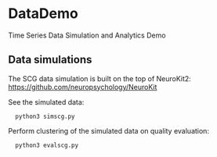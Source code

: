 # DataDemo
Time Series Data Simulation and Analytics Demo

## Data simulations

The SCG data simulation is built on the top of NeuroKit2: https://github.com/neuropsychology/NeuroKit

See the simulated data:
```
  python3 simscg.py
```

Perform clustering of the simulated data on quality evaluation:
```
  python3 evalscg.py
```



